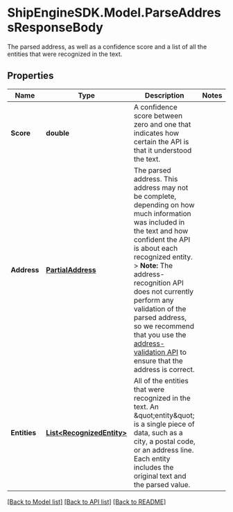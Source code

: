 # ShipEngineSDK.Model.ParseAddressResponseBody
The parsed address, as well as a confidence score and a list of all the entities that were recognized in the text. 

## Properties

Name | Type | Description | Notes
------------ | ------------- | ------------- | -------------
**Score** | **double** | A confidence score between zero and one that indicates how certain the API is that it understood the text.  | 
**Address** | [**PartialAddress**](PartialAddress.md) | The parsed address.  This address may not be complete, depending on how much information was included in the text and how confident the API is about each recognized entity.  &gt; **Note:** The address-recognition API does not currently perform any validation of the parsed address, so we recommend that you use the [address-validation API](https://www.shipengine.com/docs/addresses/validation/) to ensure that the address is correct.  | 
**Entities** | [**List&lt;RecognizedEntity&gt;**](RecognizedEntity.md) | All of the entities that were recognized in the text. An \&quot;entity\&quot; is a single piece of data, such as a city, a postal code, or an address line.  Each entity includes the original text and the parsed value.  | 

[[Back to Model list]](../README.md#documentation-for-models) [[Back to API list]](../README.md#documentation-for-api-endpoints) [[Back to README]](../README.md)

